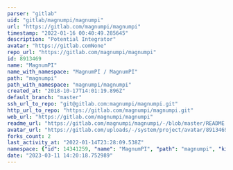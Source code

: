 ```yaml
---
parser: "gitlab"
uid: "gitlab/magnumpi/magnumpi"
url: "https://gitlab.com/magnumpi/magnumpi"
timestamp: "2022-01-16 00:40:49.285645"
description: "Potential Integrator"
avatar: "https://gitlab.comNone"
repo_url: "https://gitlab.com/magnumpi/magnumpi"
id: 8913469
name: "MagnumPI"
name_with_namespace: "MagnumPI / MagnumPI"
path: "magnumpi"
path_with_namespace: "magnumpi/magnumpi"
created_at: "2018-10-17T14:01:19.896Z"
default_branch: "master"
ssh_url_to_repo: "git@gitlab.com:magnumpi/magnumpi.git"
http_url_to_repo: "https://gitlab.com/magnumpi/magnumpi.git"
web_url: "https://gitlab.com/magnumpi/magnumpi"
readme_url: "https://gitlab.com/magnumpi/magnumpi/-/blob/master/README.md"
avatar_url: "https://gitlab.com/uploads/-/system/project/avatar/8913469/Tom_20Selleck_20as_20Thomas_20Magnum_20P.I._large.jpg"
forks_count: 2
last_activity_at: "2022-01-14T23:28:09.538Z"
namespace: {"id": 14341259, "name": "MagnumPI", "path": "magnumpi", "kind": "group", "full_path": "magnumpi", "parent_id": null, "avatar_url": null, "web_url": "https://gitlab.com/groups/magnumpi"}
date: "2023-03-11 14:20:18.752989"
---
```

